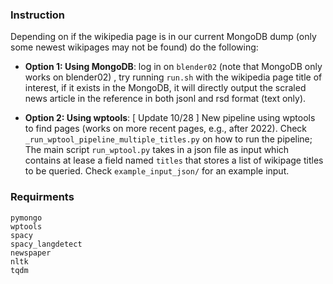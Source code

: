 ### Instruction
Depending on if the wikipedia page is in our current MongoDB dump (only some newest wikipages may not be found) do the following:

- **Option 1: Using MongoDB**: log in on `blender02` (note that MongoDB only works on blender02) , try running `run.sh` with the wikipedia page title of interest, if it exists in the MongoDB, it will directly output the scraled news article in the reference in both jsonl and rsd format (text only).

<!-- - **Option 2: Using wptools**: if above does not work, run each component individually using "wptools" package instead of the MongoDB dump,
    - first run: `get_external_link.py` to get the links in a json file with the help of wptools
    - then run: `crawl_news_from_url.py`  to get the news in a tmp dir (this is modified from Zoey's code)
    - then run: `process_crawled_tmp_to_single_json.py` to process the tmp dir

    There are some example code under `if __name__ == '__main__':` in each scripts -->
- **Option 2: Using wptools**: [ Update 10/28 ] New pipeline using wptools to find pages (works on more recent pages, e.g., after 2022). Check `_run_wptool_pipeline_multiple_titles.py` on how to run the pipeline; The main script `run_wptool.py` takes in a json file as input which contains at lease a field named `titles` that stores a list of wikipage titles to be queried. Check `example_input_json/` for an example input.

### Requirments
```
pymongo
wptools
spacy
spacy_langdetect
newspaper
nltk
tqdm
```